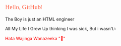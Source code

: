 <svg xmlns="http://www.w3.org/2000/svg" width="200" height="30">
  <text x="0" y="20" fill="tomato" font-size="20" font-family="Verdana">Hello, GitHub!</text>
</svg>

<p>The Boy is just an HTML engineer</p>
<p>All My Life I Grew Up thinking I was sick, But i wasn't🎶</p>
<p style="color:red">Hata Wajinga Wanazeeka "🐘"</p>
